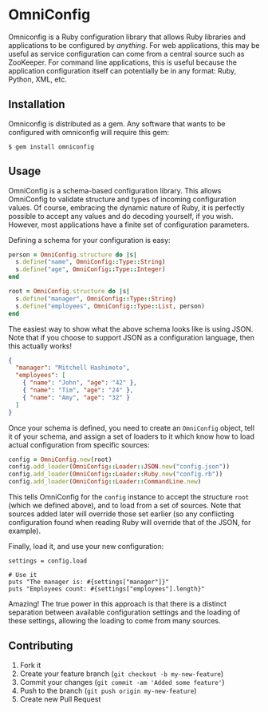 # OmniConfig

Omniconfig is a Ruby configuration library that allows Ruby libraries
and applications to be configured by _anything_. For web applications,
this may be useful as service configuration can come from a central
source such as ZooKeeper. For command line applications, this is useful
because the application configuration itself can potentially be in
any format: Ruby, Python, XML, etc.

## Installation

Omniconfig is distributed as a gem. Any software that wants to be configured
with omniconfig will require this gem:

    $ gem install omniconfig

## Usage

OmniConfig is a schema-based configuration library. This allows OmniConfig
to validate structure and types of incoming configuration values. Of course,
embracing the dynamic nature of Ruby, it is perfectly possible to accept any
values and do decoding yourself, if you wish. However, most applications have
a finite set of configuration parameters.

Defining a schema for your configuration is easy:

```ruby
person = OmniConfig.structure do |s|
  s.define("name", OmniConfig::Type::String)
  s.define("age", OmniConfig::Type::Integer)
end

root = OmniConfig.structure do |s|
  s.define("manager", OmniConfig::Type::String)
  s.define("employees", OmniConfig::Type::List, person)
end
```

The easiest way to show what the above schema looks like is using JSON.
Note that if you choose to support JSON as a configuration language, then
this actually works!

```json
{
  "manager": "Mitchell Hashimoto",
  "employees": [
    { "name": "John", "age": "42" },
    { "name": "Tim", "age": "24" },
    { "name": "Amy", "age": "32" }
  ]
}
```

Once your schema is defined, you need to create an `OmniConfig` object,
tell it of your schema, and assign a set of loaders to it which know
how to load actual configuration from specific sources:

```ruby
config = OmniConfig.new(root)
config.add_loader(OmniConfig::Loader::JSON.new("config.json"))
config.add_loader(OmniConfig::Loader::Ruby.new("config.rb"))
config.add_loader(OmniConfig::Loader::CommandLine.new)
```

This tells OmniConfig for the `config` instance to accept the structure
`root` (which we defined above), and to load from a set of sources. Note
that sources added later will override those set earlier (so any conflicting
configuration found when reading Ruby will override that of the JSON, for
example).

Finally, load it, and use your new configuration:

```
settings = config.load

# Use it
puts "The manager is: #{settings["manager"]}"
puts "Employees count: #{settings["employees"].length}"
```

Amazing! The true power in this approach is that there is a distinct separation
between available configuration settings and the loading of these settings,
allowing the loading to come from many sources.

## Contributing

1. Fork it
2. Create your feature branch (`git checkout -b my-new-feature`)
3. Commit your changes (`git commit -am 'Added some feature'`)
4. Push to the branch (`git push origin my-new-feature`)
5. Create new Pull Request
